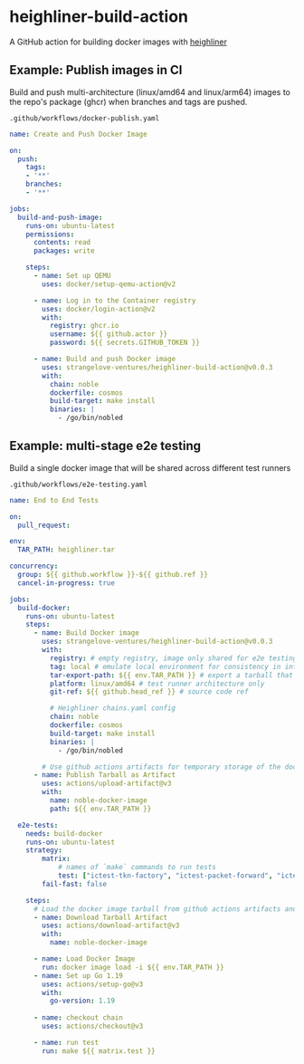 # heighliner-build-action

A GitHub action for building docker images with [heighliner](https://github.com/strangelove-ventures/heighliner)

## Example: Publish images in CI

Build and push multi-architecture (linux/amd64 and linux/arm64) images to the repo's package (ghcr) when branches and tags are pushed.

`.github/workflows/docker-publish.yaml`

```yaml
name: Create and Push Docker Image

on:
  push:
    tags:
    - '**'
    branches:
    - '**'

jobs:
  build-and-push-image:
    runs-on: ubuntu-latest
    permissions:
      contents: read
      packages: write

    steps:
      - name: Set up QEMU
        uses: docker/setup-qemu-action@v2

      - name: Log in to the Container registry
        uses: docker/login-action@v2
        with:
          registry: ghcr.io
          username: ${{ github.actor }}
          password: ${{ secrets.GITHUB_TOKEN }}

      - name: Build and push Docker image
        uses: strangelove-ventures/heighliner-build-action@v0.0.3
        with:
          chain: noble
          dockerfile: cosmos
          build-target: make install
          binaries: |
            - /go/bin/nobled
```

## Example: multi-stage e2e testing 

Build a single docker image that will be shared across different test runners

`.github/workflows/e2e-testing.yaml`

```yaml
name: End to End Tests

on:
  pull_request:

env:
  TAR_PATH: heighliner.tar

concurrency:
  group: ${{ github.workflow }}-${{ github.ref }}
  cancel-in-progress: true

jobs:
  build-docker:
    runs-on: ubuntu-latest
    steps:
      - name: Build Docker image
        uses: strangelove-ventures/heighliner-build-action@v0.0.3
        with:
          registry: # empty registry, image only shared for e2e testing
          tag: local # emulate local environment for consistency in interchaintest cases
          tar-export-path: ${{ env.TAR_PATH }} # export a tarball that can be uploaded as an artifact for the e2e jobs
          platform: linux/amd64 # test runner architecture only
          git-ref: ${{ github.head_ref }} # source code ref

          # Heighliner chains.yaml config
          chain: noble
          dockerfile: cosmos
          build-target: make install
          binaries: |
            - /go/bin/nobled

        # Use github actions artifacts for temporary storage of the docker image tarball
      - name: Publish Tarball as Artifact
        uses: actions/upload-artifact@v3
        with:
          name: noble-docker-image
          path: ${{ env.TAR_PATH }}

  e2e-tests:
    needs: build-docker
    runs-on: ubuntu-latest
    strategy:
        matrix:
            # names of `make` commands to run tests
            test: ["ictest-tkn-factory", "ictest-packet-forward", "ictest-paramauthority", "ictest-chain-upgrade-noble-1", "ictest-chain-upgrade-grand-1", "ictest-globalFee", "ictest-ics20-bps-fees"]
        fail-fast: false

    steps:
      # Load the docker image tarball from github actions artifacts and run tests (one runner per test due to matrix)
      - name: Download Tarball Artifact
        uses: actions/download-artifact@v3
        with:
          name: noble-docker-image

      - name: Load Docker Image
        run: docker image load -i ${{ env.TAR_PATH }}
      - name: Set up Go 1.19
        uses: actions/setup-go@v3
        with:
          go-version: 1.19
              
      - name: checkout chain
        uses: actions/checkout@v3

      - name: run test
        run: make ${{ matrix.test }}
```
